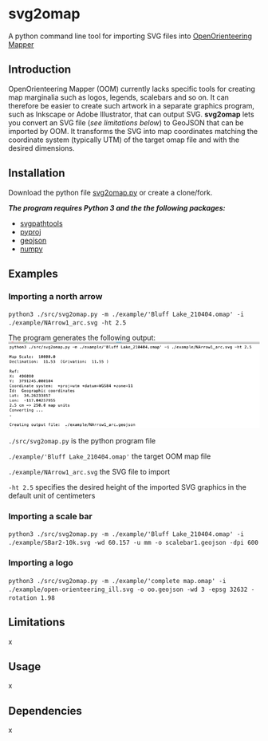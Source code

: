 # svg2omap
A python command line tool for importing SVG files into [OpenOrienteering Mapper](https://www.openorienteering.org/)

## Introduction
OpenOrienteering Mapper (OOM) currently lacks specific tools for creating map marginalia such as logos, legends, scalebars and so on. It can therefore be easier to create such artwork in a separate graphics program, such as Inkscape or Adobe Illustrator, that can output SVG.
**svg2omap** lets you convert an SVG file (*see limitations below*) to GeoJSON that can be imported by OOM. It transforms the SVG into map coordinates matching the coordinate system (typically UTM) of the target omap file and with the desired dimensions.

## Installation
Download the python file [svg2omap.py](./src/svg2omap.py) or create a clone/fork.

***The program requires Python 3 and the the following packages:***
- [svgpathtools](https://pypi.org/project/svgpathtools/)
- [pyproj](https://pypi.org/project/pyproj/)
- [geojson](https://pypi.org/project/geojson/)
- [numpy](https://pypi.org/project/numpy/)

## Examples
### Importing a north arrow
`python3 ./src/svg2omap.py -m ./example/'Bluff Lake_210404.omap' -i ./example/NArrow1_arc.svg -ht 2.5`

The program generates the following output:
![Example 1](./example/Screen%20Shot%20Command-Ex1.png)

`./src/svg2omap.py` is the python program file 

`./example/'Bluff Lake_210404.omap'` the target OOM map file

`./example/NArrow1_arc.svg` the SVG file to import

`-ht 2.5` specifies the desired height of the imported SVG graphics in the default unit of centimeters

### Importing a scale bar
`python3 ./src/svg2omap.py -m ./example/'Bluff Lake_210404.omap' -i ./example/SBar2-10k.svg -wd 60.157 -u mm -o scalebar1.geojson -dpi 600`

### Importing a logo
`python3 ./src/svg2omap.py -m ./example/'complete map.omap' -i ./example/open-orienteering_ill.svg -o oo.geojson -wd 3 -epsg 32632 -rotation 1.98`

## Limitations
x

## Usage
x

## Dependencies
x
